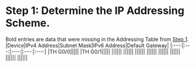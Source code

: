 # Step 1: Determine the IP Addressing Scheme.

Bold entries are data that were missing in the Addressing Table from [Step 1](introduction-to-networks/practice-skills-pt/tasks.md).
|Device|IPv4 Address|Subnet Mask|IPv6 Address|Default Gateway|
|:---:|:---:|:---:|:---:|:---:|
|TH G0/0|||||
|TH G0/1|||||
||||||
||||||
||||||
||||||
||||||
||||||
||||||
||||||



